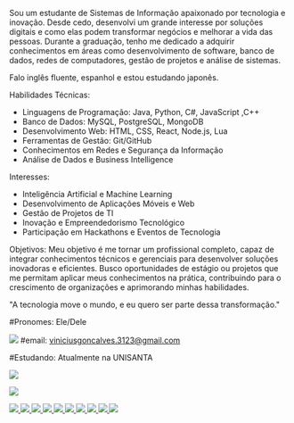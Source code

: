 Sou um estudante de Sistemas de Informação apaixonado por tecnologia e inovação. Desde cedo, desenvolvi um grande interesse por soluções digitais e como elas podem transformar negócios e melhorar a vida das pessoas. Durante a graduação, tenho me dedicado a adquirir conhecimentos em áreas como desenvolvimento de software, banco de dados, redes de computadores, gestão de projetos e análise de sistemas.  

Falo inglês fluente, espanhol  e estou estudando japonês. 

Habilidades Técnicas:
- Linguagens de Programação: Java, Python, C#, JavaScript ,C++
- Banco de Dados: MySQL, PostgreSQL, MongoDB  
- Desenvolvimento Web: HTML, CSS, React, Node.js, Lua  
- Ferramentas de Gestão:  Git/GitHub  
- Conhecimentos em Redes e Segurança da Informação  
- Análise de Dados e Business Intelligence  

Interesses:
- Inteligência Artificial e Machine Learning  
- Desenvolvimento de Aplicações Móveis e Web  
- Gestão de Projetos de TI  
- Inovação e Empreendedorismo Tecnológico  
- Participação em Hackathons e Eventos de Tecnologia  

Objetivos:
Meu objetivo é me tornar um profissional completo, capaz de integrar conhecimentos técnicos e gerenciais para desenvolver soluções inovadoras e eficientes. Busco oportunidades de estágio ou projetos que me permitam aplicar meus conhecimentos na prática, contribuindo para o crescimento de organizações e aprimorando minhas habilidades.  

"A tecnologia move o mundo, e eu quero ser parte dessa transformação."

#Pronomes: Ele/Dele

<img src="https://img.shields.io/badge/Gmail-D14836?style=for-the-badge&logo=gmail&logoColor=white"> #email: viniciusgoncalves.3123@gmail.com

#Estudando: Atualmente na UNISANTA


<img src="https://www.serventuarios.org.br/wp-content/uploads/2022/03/unisanta.jpg">

<a href="https://www.linkedin.com/in/vin%C3%ADcius-gon%C3%A7alves-clemente-de-ara%C3%BAjo-965363349/"><img src="https://img.shields.io/badge/LinkedIn-0077B5?style=for-the-badge&logo=linkedin&logoColor=white">

<img src="https://upload.wikimedia.org/wikipedia/commons/thumb/d/d2/C_Sharp_Logo_2023.svg/200px-C_Sharp_Logo_2023.svg.png">
<img src="https://www.ovhcloud.com/sites/default/files/styles/large_screens_1x/public/2021-09/ECX-1909_Hero_MySQL_600x400%402x-1_0.png">
<img src="https://www.freecodecamp.org/portuguese/news/content/images/2024/07/git-github.png">
<img src="https://encrypted-tbn0.gstatic.com/images?q=tbn:ANd9GcQEc9A_S6BPxCDRp5WjMFEfXrpCu1ya2OO-Lw&s">
<img src="https://upload.wikimedia.org/wikipedia/commons/thumb/d/d5/CSS3_logo_and_wordmark.svg/800px-CSS3_logo_and_wordmark.svg.png">
<img src="https://encrypted-tbn0.gstatic.com/images?q=tbn:ANd9GcRuHnJDLOcdm_0b6N6kNj-1OvO9KhKYgqIy0w&s">
<img src="https://encrypted-tbn0.gstatic.com/images?q=tbn:ANd9GcQtbmTQFVQF7kc2VnBvzq6LXju5LRrLdp4Wuw&s">
<img src="https://logospng.org/wp-content/uploads/node-js.png">
<img src="https://upload.wikimedia.org/wikipedia/commons/thumb/c/cf/Lua-Logo.svg/1200px-Lua-Logo.svg.png">
<img src="https://www.luiztools.com.br/wp-content/uploads/2017/09/mongodb-logo-rgb-j6w271g1xn-1024x270.jpg">
